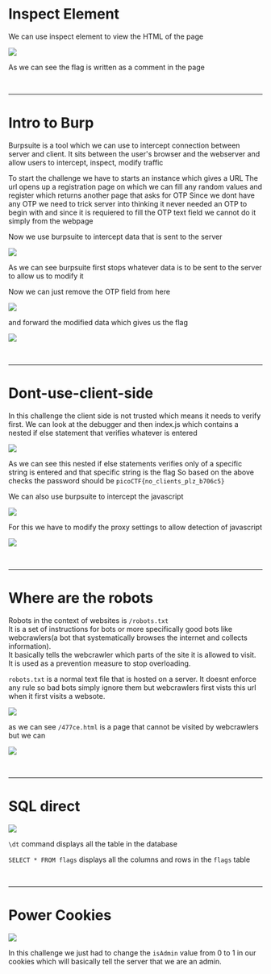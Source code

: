 # Inspect Element

We can use inspect element to view the HTML of the page 

![](./sc/sc1.png)

As we can see the flag is written as a comment in the page

&nbsp;

***

# Intro to Burp 

Burpsuite is a tool which we can use to intercept connection between server and client. It sits between the user's browser and the webserver and allow users to intercept, inspect, modify traffic

To start the challenge we have to starts an instance which gives a URL
The url opens up a registration page on which we can fill any random values and register which returns another page that asks for OTP
Since we dont have any OTP we need to trick server into thinking it never needed an OTP to begin with and since it is requiered to fill the OTP text field we cannot do it simply from the webpage

Now we use burpsuite to intercept data that is sent to the server

![](./sc/sc2.png)

As we can see burpsuite first stops whatever data is to be sent to the server to allow us to modify it

Now we can just remove the OTP field from here

![](./sc/sc3.png)

and forward the modified data which gives us the flag

![](./sc/sc4.png)


&nbsp;

***

# Dont-use-client-side

In this challenge the client side is not trusted which means it needs to verify first. 
We can look at the debugger and then index.js which contains a nested if else statement that verifies whatever is entered

![](./sc/sc5.png)

As we can see this nested if else statements verifies only of a specific string is entered and that specific string is the flag 
So based on the above checks the password should be `picoCTF{no_clients_plz_b706c5}`

We can also use burpsuite to intercept the javascript

![](./sc/sc6.png)

For this we have to modify the proxy settings to allow detection of javascript

![](./sc/sc7.png)


&nbsp;

***

# Where are the robots

Robots in the context of websites is `/robots.txt` \
It is a set of instructions for bots or more specifically good bots like webcrawlers(a bot that systematically browses the internet and collects information). \
It basically tells the webcrawler which parts of the site it is allowed to visit. \
It is used as a prevention measure to stop overloading. 

`robots.txt` is a normal text file that is hosted on a server. It doesnt enforce any rule so bad bots simply ignore them but webcrawlers first vists this url when it first visits a websote.

![](./sc/sc8.png)

as we can see `/477ce.html` is a page that cannot be visited by webcrawlers but we can

![](./sc/sc9.png)

&nbsp;

***

# SQL direct

![](./sc/sc10.png)

`\dt` command displays all the table in the database

`SELECT * FROM flags` displays all the columns and rows in the `flags` table

&nbsp;

***

# Power Cookies

![](./sc/sc11.png)

In this challenge we just had to change the `isAdmin` value from 0 to 1 in our cookies which will basically tell the server that we are an admin.
